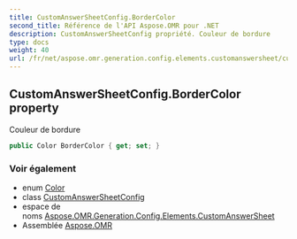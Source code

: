 ```yaml
---
title: CustomAnswerSheetConfig.BorderColor
second_title: Référence de l'API Aspose.OMR pour .NET
description: CustomAnswerSheetConfig propriété. Couleur de bordure
type: docs
weight: 40
url: /fr/net/aspose.omr.generation.config.elements.customanswersheet/customanswersheetconfig/bordercolor/
---
```

## CustomAnswerSheetConfig.BorderColor property

Couleur de bordure

```csharp
public Color BorderColor { get; set; }
```

### Voir également

* enum [Color](../../../aspose.omr.generation/color/)
* class [CustomAnswerSheetConfig](../)
* espace de noms [Aspose.OMR.Generation.Config.Elements.CustomAnswerSheet](../../customanswersheetconfig/)
* Assemblée [Aspose.OMR](../../../)


